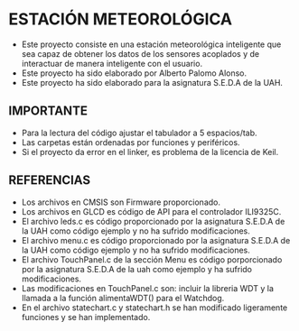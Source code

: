 #	ESTACIÓN METEOROLÓGICA

*	Este proyecto consiste en una estación meteorológica inteligente que sea capaz de obtener los datos de los sensores acoplados y de interactuar de manera inteligente con el usuario.
*	Este proyecto ha sido elaborado por Alberto Palomo Alonso.
*	Este proyecto ha sido elaborado para la asignatura S.E.D.A de la UAH.

##	IMPORTANTE

*	Para la lectura del código ajustar el tabulador a 5 espacios/tab.
*	Las carpetas están ordenadas por funciones y periféricos.
*	Si el proyecto da error en el linker, es problema de la licencia de Keil.

##	REFERENCIAS

*	Los archivos en CMSIS son Firmware proporcionado.
*	Los archivos en GLCD  es código de API para el controlador ILI9325C.
*	El archivo leds.c es código proporcionado por la asignatura S.E.D.A de la UAH como código ejemplo y no ha sufrido modificaciones.
*	El archivo menu.c es código proporcionado por la asignatura S.E.D.A de la UAH como código ejemplo y no ha sufrido modificaciones.
*	El archivo TouchPanel.c de la sección Menu es código porporcionado por la asignatura S.E.D.A de la uah como ejemplo y ha sufrido modificaciones. 
*	Las modificaciones en TouchPanel.c son: incluir la libreria WDT y la llamada a la función alimentaWDT() para el Watchdog.
*	En el archivo statechart.c y statechart.h se han modificado ligeramente funciones y se han implementado.